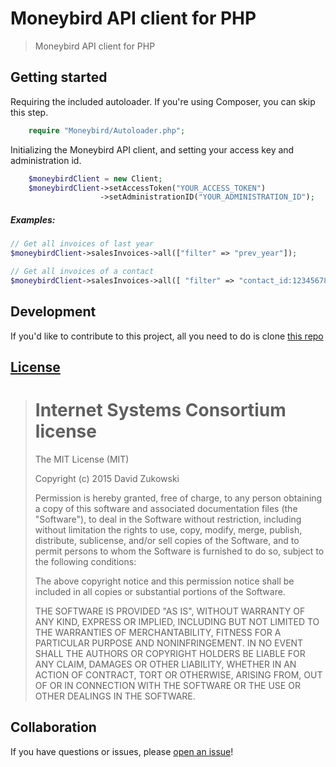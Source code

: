 # Moneybird API client for PHP

> Moneybird API client for PHP

## Getting started

Requiring the included autoloader. If you're using Composer, you can skip this step.

```php
	require "Moneybird/Autoloader.php";
```
	
Initializing the Moneybird API client, and setting your access key and administration id.

```php
	$moneybirdClient = new Client;
	$moneybirdClient->setAccessToken("YOUR_ACCESS_TOKEN")
                    ->setAdministrationID("YOUR_ADMINISTRATION_ID");
```

##### Examples:
```php
// Get all invoices of last year
$moneybirdClient->salesInvoices->all(["filter" => "prev_year"]);

// Get all invoices of a contact
$moneybirdClient->salesInvoices->all([ "filter" => "contact_id:123456789101112234" ]);
```
## Development

If you'd like to contribute to this project, all you need to do is clone [this repo](https://github.com/TriPSs/Moneybird-API) 

## [License](https://github.com/TriPSs/Moneybird-API/blob/master/LICENSE)

> Internet Systems Consortium license
> ===================================
>
> The MIT License (MIT)
>  
> Copyright (c) 2015 David Zukowski
>  
> Permission is hereby granted, free of charge, to any person obtaining a copy
> of this software and associated documentation files (the "Software"), to deal
> in the Software without restriction, including without limitation the rights
> to use, copy, modify, merge, publish, distribute, sublicense, and/or sell
> copies of the Software, and to permit persons to whom the Software is
> furnished to do so, subject to the following conditions:
>  
> The above copyright notice and this permission notice shall be included in all
> copies or substantial portions of the Software.
>  
> THE SOFTWARE IS PROVIDED "AS IS", WITHOUT WARRANTY OF ANY KIND, EXPRESS OR
> IMPLIED, INCLUDING BUT NOT LIMITED TO THE WARRANTIES OF MERCHANTABILITY,
> FITNESS FOR A PARTICULAR PURPOSE AND NONINFRINGEMENT. IN NO EVENT SHALL THE
> AUTHORS OR COPYRIGHT HOLDERS BE LIABLE FOR ANY CLAIM, DAMAGES OR OTHER
> LIABILITY, WHETHER IN AN ACTION OF CONTRACT, TORT OR OTHERWISE, ARISING FROM,
> OUT OF OR IN CONNECTION WITH THE SOFTWARE OR THE USE OR OTHER DEALINGS IN THE
> SOFTWARE.

## Collaboration

If you have questions or issues, please [open an issue](https://github.com/TriPSs/Moneybird-API/issues)!
